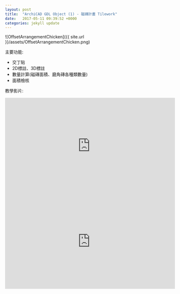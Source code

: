 ```yaml
---
layout: post
title:  "ArchiCAD GDL Object (1) - 磁磚計畫 Tilework"
date:   2017-05-11 09:39:52 +0000
categories: jekyll update
---
```

![OffsetArrangementChicken]({{ site.url }}/assets/OffsetArrangementChicken.png)

主要功能:

- 交丁貼
- 2D標註、3D標註
- 數量計算(磁磚面積、磨角磚各種類數量)
- 面積檢核

教學影片:

<iframe width="560" height="315" src="https://www.youtube.com/embed/a62BRSsKTxs" frameborder="0" allowfullscreen></iframe>


<iframe width="560" height="315" src="https://www.youtube.com/embed/-MDu3d8ZGPs" frameborder="0" allowfullscreen></iframe>
 



[App-Store]: https://itunes.apple.com/tw/app/%E7%B5%82%E6%A5%B5%E5%AF%86%E7%A2%BC/id1137017776?l=zh&mt=8

